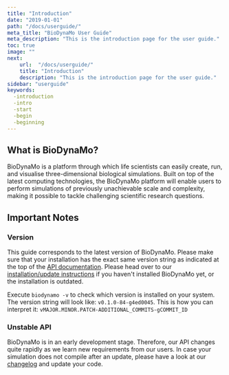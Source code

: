 ```yaml
---
title: "Introduction"
date: "2019-01-01"
path: "/docs/userguide/"
meta_title: "BioDynaMo User Guide"
meta_description: "This is the introduction page for the user guide."
toc: true
image: ""
next:
    url:  "/docs/userguide/"
    title: "Introduction"
    description: "This is the introduction page for the user guide."
sidebar: "userguide"
keywords:
  -introduction
  -intro
  -start
  -begin
  -beginning
---
```


## What is BioDynaMo?

BioDynaMo is a platform through which life scientists
can easily create, run, and visualise three-dimensional
biological simulations. Built on top of the latest computing
technologies, the BioDynaMo platform will enable users to
perform simulations of previously unachievable scale and
complexity, making it possible to tackle challenging scientific
research questions.


## Important Notes

### Version

This guide corresponds to the latest version of BioDynaMo. Please make sure that
your installation has the exact same version string as indicated at the top of the
[API documentation](https://biodynamo.github.io/api/).
Please head over to our [installation/update instructions](/docs/userguide/installation) if you haven't installed
BioDynaMo yet, or the installation is outdated.

Execute `biodynamo -v` to check which version is installed on your system.
The version string will look like: `v0.1.0-84-g4ed0045`. This is how you can interpret
it: `vMAJOR.MINOR.PATCH-ADDITIONAL_COMMITS-gCOMMIT_ID`

### Unstable API

BioDynaMo is in an early development stage. Therefore, our API changes quite
rapidly as we learn new requirements from our users. In case your simulation
does not compile after an update, please have a look at our [changelog](/docs/userguide/changelog)
and update your code.
